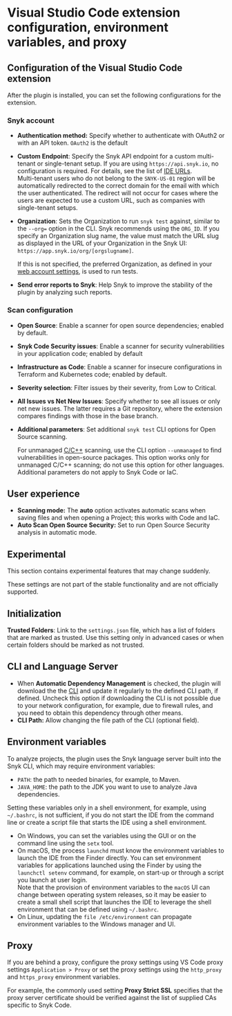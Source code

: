 # Visual Studio Code extension configuration, environment variables, and proxy

## Configuration of the Visual Studio Code extension

After the plugin is installed, you can set the following configurations for the extension.

### Snyk account

* **Authentication method:** Specify whether to authenticate with OAuth2 or with an API token. `OAuth2` is the default
* **Custom Endpoint**: Specify the Snyk API endpoint for a custom multi-tenant or single-tenant setup. If you are using `https://api.snyk.io`, no configuration is required. For details, see the list of [IDE URLs](../../../snyk-data-and-governance/regional-hosting-and-data-residency.md#ides-urls).\
  Multi-tenant users who do not belong to the `SNYK-US-01` region will be automatically redirected to the correct domain for the email with which the user authenticated. The redirect will not occur for cases where the users are expected to use a custom URL, such as companies with single-tenant setups.
*   **Organization**: Sets the Organization to run `snyk test` against, similar to the `--org=` option in the CLI. Snyk recommends using the `ORG_ID`. If you specify an Organization slug name, the value must match the URL slug as displayed in the URL of your Organization in the Snyk UI: `https://app.snyk.io/org/[orgslugname]`.

    If this is not specified, the preferred Organization, as defined in your [web account settings](https://app.snyk.io/account), is used to run tests.
* **Send error reports to Snyk**: Help Snyk to improve the stability of the plugin by analyzing such reports.

### Scan configuration

* **Open Source**: Enable a scanner for open source dependencies; enabled by default.
* **Snyk Code Security issues**: Enable a scanner for security vulnerabilities in your application code; enabled by default
* **Infrastructure as Code**: Enable a scanner for insecure configurations in Terraform and Kubernetes code; enabled by default.
* **Severity selection**: Filter issues by their severity, from Low to Critical.
* **All Issues vs Net New Issues**: Specify whether to see all issues or only net new issues. The latter requires a Git repository, where the extension compares findings with those in the base branch.
*   **Additional parameters**: Set additional `snyk test` CLI options for Open Source scanning.

    For unmanaged [C/C++](../../../supported-languages/supported-languages-list/c-c++/) scanning, use the CLI option `--unmanaged` to find vulnerabilities in open-source packages. This option works only for unmanaged C/C++ scanning; do not use this option for other languages. Additional parameters do not apply to Snyk Code or IaC.

## User experience

* **Scanning mode:**  The **auto** option activates automatic scans when saving files and when opening a Project; this works with Code and IaC.
* **Auto Scan Open Source Security:** Set to run Open Source Security analysis in automatic mode.

## Experimental

This section contains experimental features that may change suddenly.&#x20;

These settings are not part of the stable functionality and are not officially supported. &#x20;

## Initialization

**Trusted Folders**: Link to the `settings.json` file, which has a list of folders that are marked as trusted. Use this setting only in advanced cases or when certain folders should be marked as not trusted.

## CLI and Language Server&#x20;

* When **Automatic Dependency Management** is checked, the plugin will download the the [CLI](../../snyk-cli/) and update it regularly to the defined CLI path, if defined. Uncheck this option if downloading the CLI is not possible due to your network configuration, for example, due to firewall rules, and you need to obtain this dependency through other means.
* **CLI Path:** Allow changing the file path of the CLI (optional field).

## Environment variables

To analyze projects, the plugin uses the Snyk language server built into the Snyk CLI, which may require environment variables:

* `PATH`: the path to needed binaries, for example, to Maven.
* `JAVA_HOME`: the path to the JDK you want to use to analyze Java dependencies.

Setting these variables only in a shell environment, for example, using `~/.bashrc`, is not sufficient, if you do not start the IDE from the command line or create a script file that starts the IDE using a shell environment.

* On Windows, you can set the variables using the GUI or on the command line using the `setx` tool.
* On macOS, the process `launchd` must know the environment variables to launch the IDE from the Finder directly. You can set environment variables for applications launched using the Finder by using the `launchctl setenv` command, for example, on start-up or through a script you launch at user login.\
  Note that the provision of environment variables to the `macOS` UI can change between operating system releases, so it may be easier to create a small shell script that launches the IDE to leverage the shell environment that can be defined using `~/.bashrc`.
* On Linux, updating the `file /etc/environment` can propagate environment variables to the Windows manager and UI.

## Proxy

If you are behind a proxy, configure the proxy settings using VS Code proxy settings `Application > Proxy` or set the proxy settings using the `http_proxy` and `https_proxy` environment variables.

For example, the commonly used setting **Proxy Strict SSL** specifies that the proxy server certificate should be verified against the list of supplied CAs specific to Snyk Code.
